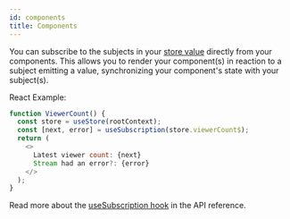 ```yaml
---
id: components
title: Components
---
```


You can subscribe to the subjects in your [store value](#store-value) directly from your components. This allows you to render your component(s) in reaction to a subject emitting a value, synchronizing your component's state with your subject(s).

React Example:

```js
function ViewerCount() {
  const store = useStore(rootContext);
  const [next, error] = useSubscription(store.viewerCount$);
  return (
    <>
      Latest viewer count: {next}
      Stream had an error?: {error}
    </>
  );
}
```

Read more about the [useSubscription hook](./react/api-reference/use-subscription.md) in the API reference.
